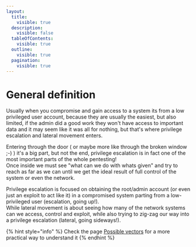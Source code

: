 ```yaml
---
layout:
  title:
    visible: true
  description:
    visible: false
  tableOfContents:
    visible: true
  outline:
    visible: true
  pagination:
    visible: true
---
```


# General definition

Usually when you compromise and gain access to a system its from a low privileged user account, because they are usually the easiest, but also limited, if the admin did a good work they won't have access to important data and it may seem like it was all for nothing, but that's where privilege escalation and lateral movement enters.&#x20;

Entering through the door ( or maybe more like through the broken window ;-) ) it's a big part, but not the end, privilege escalation is in fact one of the most important parts of the whole pentesting!\
Once inside we must see "what can we do with whats given" and try to reach as far as we can until we get the ideal result of full control of the system or even the network.

Privilege escalation is focused on obtaining the root/admin account (or even just an exploit to act like it) in a compromised system parting from a low-privileged user (escalation, going up!). \
While lateral movement is about seeing how many of the network systems can we access, control and exploit, while also trying to zig-zag our way into a privilege escalation (lateral, going sideways!).&#x20;



{% hint style="info" %}
Check the page [Possible vectors](../../../baseline-pentesting/tools/6.-privilege-escalation-and-lateral-movement/possible-vectors.md) for a more practical way to understand it
{% endhint %}
